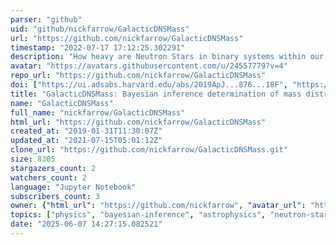 ```yaml
---
parser: "github"
uid: "github/nickfarrow/GalacticDNSMass"
url: "https://github.com/nickfarrow/GalacticDNSMass"
timestamp: "2022-07-17 17:12:25.302291"
description: "How heavy are Neutron Stars in binary systems within our Galaxy? A demonstration of how bayesian inference and nested sampling allows us to explore the mass distributions of Galactic Double Neutron Star systems."
avatar: "https://avatars.githubusercontent.com/u/24557779?v=4"
repo_url: "https://github.com/nickfarrow/GalacticDNSMass"
doi: ["https://ui.adsabs.harvard.edu/abs/2019ApJ...876...18F", "https://ui.adsabs.harvard.edu/abs/2021ascl.soft03018F/abstract"]
title: "GalacticDNSMass: Bayesian inference determination of mass distribution of Galactic double neutron stars"
name: "GalacticDNSMass"
full_name: "nickfarrow/GalacticDNSMass"
html_url: "https://github.com/nickfarrow/GalacticDNSMass"
created_at: "2019-01-31T11:30:07Z"
updated_at: "2021-07-15T05:01:12Z"
clone_url: "https://github.com/nickfarrow/GalacticDNSMass.git"
size: 8305
stargazers_count: 2
watchers_count: 2
language: "Jupyter Notebook"
subscribers_count: 3
owner: {"html_url": "https://github.com/nickfarrow", "avatar_url": "https://avatars.githubusercontent.com/u/24557779?v=4", "login": "nickfarrow", "type": "User"}
topics: ["physics", "bayesian-inference", "astrophysics", "neutron-star"]
date: "2025-06-07 14:27:15.082521"
---
```

